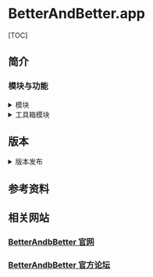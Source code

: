 # BetterAndBetter.app

[TOC]

## 简介

### 模块与功能

<details>
<summary>模块</summary>

| 模块 | 功能 | 竞品 |
| --- | --- | --- |
| 触摸 | 触摸板手势 | BetterTouchTool、Jitouch |
| 鼠标 | 鼠标手势 |  |
| 键盘 |  |  |
| 情景模式 | | |
| 自动跳窗 | 文件跳窗、文本跳窗 | PopClip |
| 四角触发 |  |  |
| 窗口管理 | 窗口管理 | |
| 工具箱 |  |  |
| 脚本 |  |  |

</details>

<details>
<summary>工具箱模块</summary>

| 工具箱 | 功能 | 竞品 |
| --- | --- |--- |
| 蓝牙解锁 |  | MacID |
| 平滑滚轮 |  |  |
| 打字音效 |  | Tickeys |
| 自动输入法 |  |  |
| 剪切板管理  |  |  |
| 显示快捷键 |  | CheatSheet |
| 菜单栏 |  | Dozer |
| 取色模块 |  |  |
| 数字小键盘 |  |  |
| 长截图 |  |  |
| 超级拖拽 |  | Drago |
| 避免 ⌘Q 误操作 |  |  |
| 清洁键盘，屏幕模式 |  |  |

</details>

## 版本

<details>
<summary>版本发布</summary>


1. [官网](http://www.better365.cn)

2. [GitHub - suliveevil](https://github.com/suliveevil/BetterAndBetter)

|  版本  | 发布日期     |  说明                |
| ------ | -------    | --------            |
| 1.6.28 | 2019-03-13 | 增加触摸屏二指功能     |
| 1.6.29 | 待定        | 待补充               |
| 1.6.30 | 待定        |待补充                |

</details>

## 参考资料

## 相关网站

### [BetterAndbBetter 官网](http://www.better365.cn)

### [BetterAndbBetter 官方论坛](http://www.better365.club/?fromuid=18)
